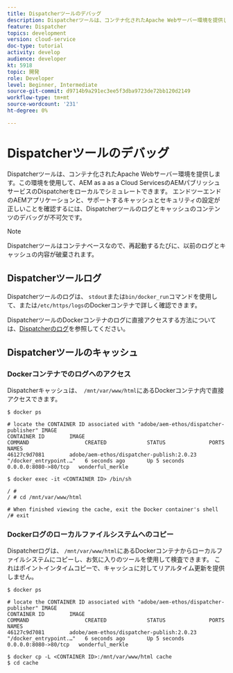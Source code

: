 ```yaml
---
title: Dispatcherツールのデバッグ
description: Dispatcherツールは、コンテナ化されたApache Webサーバー環境を提供します。この環境を使用して、AEM as a  as a Cloud ServicesのAEMパブリッシュサービスのDispatcherをローカルでシミュレートできます。 エンドツーエンドのAEMアプリケーションと、サポートするキャッシュとセキュリティの設定が正しいことを確認するには、Dispatcherツールのログとキャッシュのコンテンツのデバッグが不可欠です。
feature: Dispatcher
topics: development
version: cloud-service
doc-type: tutorial
activity: develop
audience: developer
kt: 5918
topic: 開発
role: Developer
level: Beginner, Intermediate
source-git-commit: d9714b9a291ec3ee5f3dba9723de72bb120d2149
workflow-type: tm+mt
source-wordcount: '231'
ht-degree: 0%

---
```



# Dispatcherツールのデバッグ

Dispatcherツールは、コンテナ化されたApache Webサーバー環境を提供します。この環境を使用して、AEM as a  as a Cloud ServicesのAEMパブリッシュサービスのDispatcherをローカルでシミュレートできます。
エンドツーエンドのAEMアプリケーションと、サポートするキャッシュとセキュリティの設定が正しいことを確認するには、Dispatcherツールのログとキャッシュのコンテンツのデバッグが不可欠です。

>[!NOTE]
>
>Dispatcherツールはコンテナベースなので、再起動するたびに、以前のログとキャッシュの内容が破棄されます。

## Dispatcherツールログ

Dispatcherツールのログは、 `stdout`または`bin/docker_run`コマンドを使用して、または`/etc/https/logs`のDockerコンテナで詳しく確認できます。

DispatcherツールのDockerコンテナのログに直接アクセスする方法については、[Dispatcherのログ](./logs.md#dispatcher-logs)を参照してください。

## Dispatcherツールのキャッシュ

### Dockerコンテナでのログへのアクセス

Dispatcherキャッシュは、` /mnt/var/www/html`にあるDockerコンテナ内で直接アクセスできます。

```shell
$ docker ps

# locate the CONTAINER ID associated with "adobe/aem-ethos/dispatcher-publisher" IMAGE
CONTAINER ID        IMAGE                                       COMMAND                  CREATED             STATUS              PORTS                  NAMES
46127c9d7081        adobe/aem-ethos/dispatcher-publish:2.0.23   "/docker_entrypoint.…"   6 seconds ago       Up 5 seconds        0.0.0.0:8080->80/tcp   wonderful_merkle

$ docker exec -it <CONTAINER ID> /bin/sh

/ # 
/ # cd /mnt/var/www/html

# When finished viewing the cache, exit the Docker container's shell
/# exit
```

### Dockerログのローカルファイルシステムへのコピー

Dispatcherログは、 `/mnt/var/www/html`にあるDockerコンテナからローカルファイルシステムにコピーし、お気に入りのツールを使用して検査できます。 これはポイントインタイムコピーで、キャッシュに対してリアルタイム更新を提供しません。

```shell
$ docker ps

# locate the CONTAINER ID associated with "adobe/aem-ethos/dispatcher-publisher" IMAGE
CONTAINER ID        IMAGE                                       COMMAND                  CREATED             STATUS              PORTS                  NAMES
46127c9d7081        adobe/aem-ethos/dispatcher-publish:2.0.23   "/docker_entrypoint.…"   6 seconds ago       Up 5 seconds        0.0.0.0:8080->80/tcp   wonderful_merkle

$ docker cp -L <CONTAINER ID>:/mnt/var/www/html cache 
$ cd cache
```

